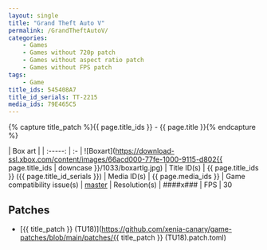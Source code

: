 ```yaml
---
layout: single
title: "Grand Theft Auto V"
permalink: /GrandTheftAutoV/
categories:
    - Games
    - Games without 720p patch
    - Games without aspect ratio patch
    - Games without FPS patch
tags:
    - Game
title_ids: 545408A7
title_id_serials: TT-2215
media_ids: 79E465C5
---
```

{% capture title_patch %}{{ page.title_ids }} - {{ page.title }}{% endcapture %}

| Box art                     |
| :-----:                     | :-
| ![Boxart](https://download-ssl.xbox.com/content/images/66acd000-77fe-1000-9115-d802{{ page.title_ids | downcase }}/1033/boxartlg.jpg)
| Title ID(s)                 | {{ page.title_ids }} ({{ page.title_id_serials }})
| Media ID(s)                 | {{ page.media_ids }}
| Game compatibility issue(s) | [master](https://github.com/xenia-project/game-compatibility/issues/445)
| Resolution(s)               | ####x###
| FPS                         | 30

## Patches
* [{{ title_patch }} (TU18)](https://github.com/xenia-canary/game-patches/blob/main/patches/{{ title_patch }} (TU18).patch.toml)
